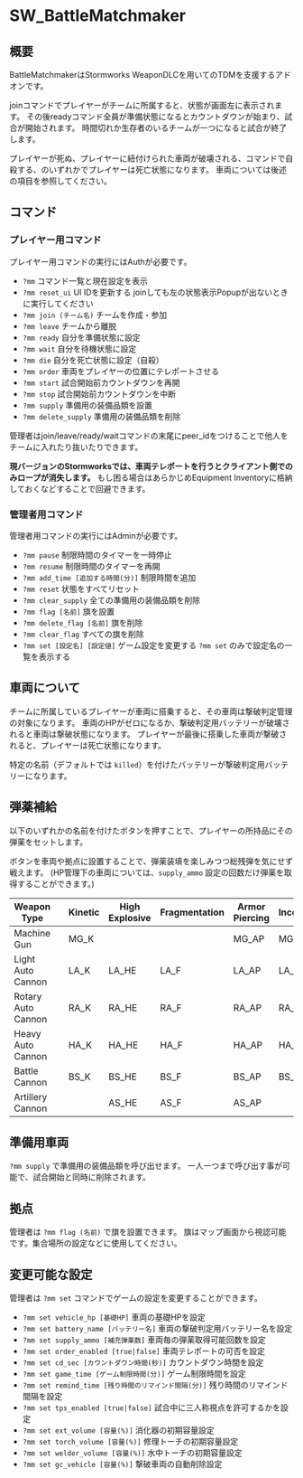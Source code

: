 # SW_BattleMatchmaker
## 概要
BattleMatchmakerはStormworks WeaponDLCを用いてのTDMを支援するアドオンです。

joinコマンドでプレイヤーがチームに所属すると、状態が画面左に表示されます。
その後readyコマンド全員が準備状態になるとカウントダウンが始まり、試合が開始されます。
時間切れか生存者のいるチームが一つになると試合が終了します。

プレイヤーが死ぬ、プレイヤーに紐付けられた車両が破壊される、コマンドで自殺する、のいずれかでプレイヤーは死亡状態になります。
車両については後述の項目を参照してください。


## コマンド
### プレイヤー用コマンド
プレイヤー用コマンドの実行にはAuthが必要です。

- `?mm`
  コマンド一覧と現在設定を表示
- `?mm reset_ui`
  UI IDを更新する
  joinしても左の状態表示Popupが出ないときに実行してください
- `?mm join (チーム名)`
  チームを作成・参加
- `?mm leave`
  チームから離脱
- `?mm ready`
  自分を準備状態に設定
- `?mm wait`
  自分を待機状態に設定
- `?mm die`
  自分を死亡状態に設定（自殺）
- `?mm order`
  車両をプレイヤーの位置にテレポートさせる
- `?mm start`
  試合開始前カウントダウンを再開
- `?mm stop`
  試合開始前カウントダウンを中断
- `?mm supply`
  準備用の装備品類を設置
- `?mm delete_supply`
  準備用の装備品類を削除

管理者はjoin/leave/ready/waitコマンドの末尾にpeer_idをつけることで他人をチームに入れたり抜いたりできます。

**現バージョンのStormworksでは、車両テレポートを行うとクライアント側でのみロープが消失します。**
もし困る場合はあらかじめEquipment Inventoryに格納しておくなどすることで回避できます。


### 管理者用コマンド
管理者用コマンドの実行にはAdminが必要です。

- `?mm pause`
  制限時間のタイマーを一時停止
- `?mm resume`
  制限時間のタイマーを再開
- `?mm add_time [追加する時間(分)]`
  制限時間を追加
- `?mm reset`
  状態をすべてリセット
- `?mm clear_supply`
  全ての準備用の装備品類を削除
- `?mm flag [名前]`
  旗を設置
- `?mm delete_flag [名前]`
  旗を削除
- `?mm clear_flag`
  すべての旗を削除
- `?mm set [設定名] [設定値]`
  ゲーム設定を変更する
  `?mm set` のみで設定名の一覧を表示する


## 車両について
チームに所属しているプレイヤーが車両に搭乗すると、その車両は撃破判定管理の対象になります。
車両のHPがゼロになるか、撃破判定用バッテリーが破壊されると車両は撃破状態になります。
プレイヤーが最後に搭乗した車両が撃破されると、プレイヤーは死亡状態になります。

特定の名前（デフォルトでは `killed`）を付けたバッテリーが撃破判定用バッテリーになります。


## 弾薬補給
以下のいずれかの名前を付けたボタンを押すことで、プレイヤーの所持品にその弾薬をセットします。

ボタンを車両や拠点に設置することで、弾薬装填を楽しみつつ総残弾を気にせず戦えます。
(HP管理下の車両については、`supply_ammo` 設定の回数だけ弾薬を取得することができます。)

| Weapon Type        |     | Kinetic | High Explosive | Fragmentation | Armor Piercing | Incendiary |
| ------------------ | --- | ------- | -------------- | ------------- | -------------- | ---------- |
| Machine Gun        |     | MG_K    |                |               | MG_AP          | MG_I       |
| Light Auto Cannon  |     | LA_K    | LA_HE          | LA_F          | LA_AP          | LA_I       |
| Rotary Auto Cannon |     | RA_K    | RA_HE          | RA_F          | RA_AP          | RA_I       |
| Heavy Auto Cannon  |     | HA_K    | HA_HE          | HA_F          | HA_AP          | HA_I       |
| Battle Cannon      |     | BS_K    | BS_HE          | BS_F          | BS_AP          | BS_I       |
| Artillery Cannon   |     |         | AS_HE          | AS_F          | AS_AP          |            |


## 準備用車両
`?mm supply` で準備用の装備品類を呼び出せます。
一人一つまで呼び出す事が可能で、試合開始と同時に削除されます。


## 拠点
管理者は `?mm flag (名前)` で旗を設置できます。
旗はマップ画面から視認可能です。集合場所の設定などに使用してください。


## 変更可能な設定
管理者は `?mm set` コマンドでゲームの設定を変更することができます。

- `?mm set vehicle_hp [基礎HP]`
  車両の基礎HPを設定
- `?mm set battery_name [バッテリー名]`
  車両の撃破判定用バッテリー名を設定
- `?mm set supply_ammo [補充弾薬数]`
  車両毎の弾薬取得可能回数を設定
- `?mm set order_enabled [true|false]`
  車両テレポートの可否を設定
- `?mm set cd_sec [カウントダウン時間(秒)]`
  カウントダウン時間を設定
- `?mm set game_time [ゲーム制限時間(分)]`
  ゲーム制限時間を設定
- `?mm set remind_time [残り時間のリマインド間隔(分)]`
  残り時間のリマインド間隔を設定
- `?mm set tps_enabled [true|false]`
  試合中に三人称視点を許可するかを設定
- `?mm set ext_volume [容量(%)]`
  消化器の初期容量設定
- `?mm set torch_volume [容量(%)]`
  修理トーチの初期容量設定
- `?mm set welder_volume [容量(%)]`
  水中トーチの初期容量設定
- `?mm set gc_vehicle [容量(%)]`
  撃破車両の自動削除設定
